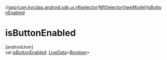 //[app](../../../index.md)/[com.kycdao.android.sdk.ui.nftselector](../index.md)/[NftSelectorViewModel](index.md)/[isButtonEnabled](is-button-enabled.md)

# isButtonEnabled

[androidJvm]\
val [isButtonEnabled](is-button-enabled.md): [LiveData](https://developer.android.com/reference/kotlin/androidx/lifecycle/LiveData.html)&lt;[Boolean](https://kotlinlang.org/api/latest/jvm/stdlib/kotlin/-boolean/index.html)&gt;
